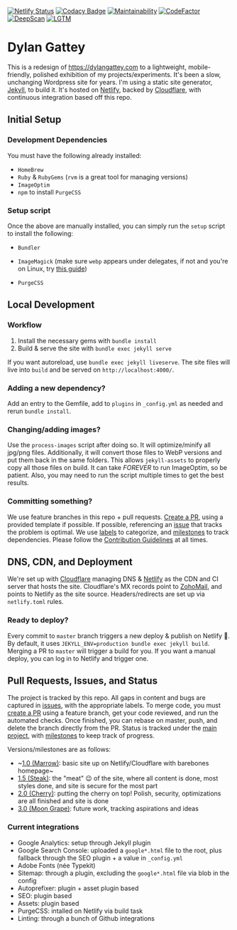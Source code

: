 [![Netlify Status][netlify-img]][netlify] [![Codacy Badge][codacy-img]][codacy] [![Maintainability][climate-img]][climate] [![CodeFactor][factor-img]][factor] [![DeepScan][deep-img]][deep] [![LGTM][lgtm-img]][lgtm]

# Dylan Gattey

This is a redesign of <https://dylangattey.com> to a lightweight, mobile-friendly, polished exhibition of my projects/experiments. It's been a slow, unchanging Wordpress site for years. I'm using a static site generator, [Jekyll](https://jekyllrb.com/), to build it. It's hosted on [Netlify](https://netlify.com), backed by [Cloudflare](https://cloudflare.com), with continuous integration based off this repo.

## Initial Setup

### Development Dependencies

You must have the following already installed:

- `HomeBrew`
- `Ruby` & `RubyGems` (`rvm` is a great tool for managing versions)
- `ImageOptim`
- `npm` to install `PurgeCSS`

### Setup script

Once the above are manually installed, you can simply run the `setup` script to install the following:

- `Bundler`

- `ImageMagick` (make sure `webp` appears under delegates, if not and you're on Linux, try 
  [this guide](https://github.com/rosell-dk/webp-convert/wiki/Installing-Imagick-extension))

- `PurgeCSS`

## Local Development

### Workflow

1. Install the necessary gems with `bundle install`
2. Build & serve the site with `bundle exec jekyll serve`

If you want autoreload, use `bundle exec jekyll liveserve`. The site files will live into `build` and be served on `http://localhost:4000/`.

### Adding a new dependency?

Add an entry to the Gemfile, add to `plugins` in `_config.yml` as needed and rerun `bundle install`.

### Changing/adding images?

Use the `process-images` script after doing so. It will optimize/minify all jpg/png files. Additionally, it will convert those files to WebP versions and put them back in the same folders. This allows `jekyll-assets` to properly copy all those files on build. It can take _FOREVER_ to run ImageOptim, so be patient. Also, you may need to run the script multiple times to get the best results.

### Committing something?

We use feature branches in this repo + pull requests. [Create a PR](https://github.com/dgattey/dg/pulls), using a provided template if possible. If possible, referencing an [issue](https://github.com/dgattey/dg/issues) that tracks the problem is optimal. We use [labels](https://github.com/dgattey/dg/labels) to categorize, and [milestones](https://github.com/dgattey/dg/milestones) to track dependencies. Please follow the [Contribution Guidelines](https://github.com/dgattey/dg/blob/master/CONTRIBUTING.md) at all times.

## DNS, CDN, and Deployment

We're set up with [Cloudflare](https://cloudflare.com) managing DNS & [Netlify](https://netlify.com) as the CDN and CI server that hosts the site. Cloudflare's MX records point to [ZohoMail](https://zoho.com/mail), and points to Netlify as the site source. Headers/redirects are set up via `netlify.toml` rules.

### Ready to deploy?

Every commit to `master` branch triggers a new deploy & publish on Netlify :tada:. By default, it uses `JEKYLL_ENV=production bundle exec jekyll build`. Merging a PR to `master` will trigger a build for you. If you want a manual deploy, you can log in to Netlify and trigger one.

## Pull Requests, Issues, and Status

The project is tracked by this repo. All gaps in content and bugs are captured in [issues](https://github.com/dgattey/dg/issues), with the appropriate labels. To merge code, you must [create a PR](https://github.com/dgattey/dg/pulls) using a feature branch, get your code reviewed, and run the automated checks. Once finished, you can rebase on master, push, and delete the branch directly from the PR. Status is tracked under the [main project](https://github.com/dgattey/dg/projects/2), with [milestones](https://github.com/dgattey/dg/milestones) to keep track of progress.

Versions/milestones are as follows:

- ~[1.0 (Marrow)](https://github.com/dgattey/dg/milestone/2): basic site up on Netlify/Cloudflare with barebones homepage~
- [1.5 (Steak)](https://github.com/dgattey/dg/milestone/1): the "meat" 😉 of the site, where all content is done, most styles done, and site is secure for the most part
- [2.0 (Cherry)](https://github.com/dgattey/dg/milestone/3): putting the cherry on top! Polish, security, optimizations are all finished and site is done
- [3.0 (Moon Grape)](https://github.com/dgattey/dg/milestone/3): future work, tracking aspirations and ideas

### Current integrations

- Google Analytics: setup through Jekyll plugin
- Google Search Console: uploaded a `google*.html` file to the root, plus fallback through the SEO plugin + a value in `_config.yml`
- Adobe Fonts (née Typekit)
- Sitemap: through a plugin, excluding the `google*.html` file via blob in the config
- Autoprefixer: plugin + asset plugin based
- SEO: plugin based
- Assets: plugin based
- PurgeCSS: intalled on Netlify via build task
- Linting: through a bunch of Github integrations

[netlify-img]: https://api.netlify.com/api/v1/badges/45e36541-7c61-4931-bd4e-3a654b199044/deploy-status
[netlify]: https://app.netlify.com/sites/dgattey/deploys
[codacy-img]: https://api.codacy.com/project/badge/Grade/2b996737e14d4377ac4b03f7dc84f125
[codacy]: https://www.codacy.com/app/dgattey/dg?utm_source=github.com&amp;utm_medium=referral&amp;utm_content=dgattey/dg&amp;utm_campaign=Badge_Grade
[climate-img]: https://api.codeclimate.com/v1/badges/333adb209e1ac3086303/maintainability
[climate]: https://codeclimate.com/github/dgattey/dg/maintainability
[factor-img]: https://www.codefactor.io/repository/github/dgattey/dg/badge
[factor]: https://www.codefactor.io/repository/github/dgattey/dg
[deep-img]: https://deepscan.io/api/teams/2858/projects/4266/branches/34746/badge/grade.svg
[deep]: https://deepscan.io/dashboard#view=project&tid=2858&pid=4266&bid=34746
[lgtm-img]: https://img.shields.io/lgtm/alerts/g/dgattey/dg.svg?logo=lgtm&logoWidth=18
[lgtm]: https://lgtm.com/projects/g/dgattey/dg/alerts/